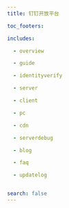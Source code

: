 ```yaml
---
title: 钉钉开放平台

toc_footers:

includes:

  - overview

  - guide

  - identityverify

  - server

  - client

  - pc

  - cdn

  - serverdebug

  - blog

  - faq

  - updatelog


search: false
---
```

